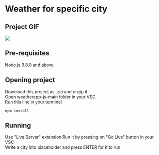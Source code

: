 # Weather for specific city

## Project GIF
  ![](weatherapp-js.gif)
## Pre-requisites
  Node.js 9.8.0 and above

## Opening project
Download this project as .zip and unzip it<br>
Open weatherapp-js-main folder in your VSC<br>
Run this line in your terminal
```
npm install
```
## Running
  Use "Live Server" extension
  Run it by pressing on "Go Live" button in your VSC<br>
  Write a city into placeholder and press ENTER for it to run
